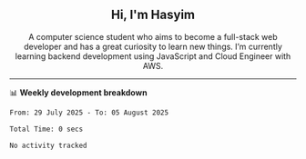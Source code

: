 <h2 align="center">Hi, I'm Hasyim</h2>

<p align="center">A computer science student who aims to become a full-stack web developer and has a great curiosity to learn new things. I’m currently learning backend development using JavaScript and Cloud Engineer with AWS.</p>

---

📊 **Weekly development breakdown**

<!--START_SECTION:waka-->

```txt
From: 29 July 2025 - To: 05 August 2025

Total Time: 0 secs

No activity tracked
```

<!--END_SECTION:waka-->

<!-- - You can reach me on **hasyim11c@gmail.com** -->

